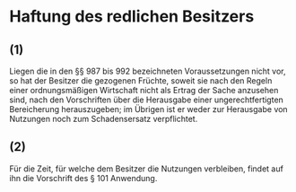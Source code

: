 # Haftung des redlichen Besitzers



## (1)

 Liegen die in den §§ 987 bis 992 bezeichneten Voraussetzungen nicht vor, so hat der Besitzer die gezogenen Früchte, soweit sie nach den Regeln einer ordnungsmäßigen Wirtschaft nicht als Ertrag der Sache anzusehen sind, nach den Vorschriften über die Herausgabe einer ungerechtfertigten Bereicherung herauszugeben; im Übrigen ist er weder zur Herausgabe von Nutzungen noch zum Schadensersatz verpflichtet.

## (2)

 Für die Zeit, für welche dem Besitzer die Nutzungen verbleiben, findet auf ihn die Vorschrift des § 101 Anwendung. 

